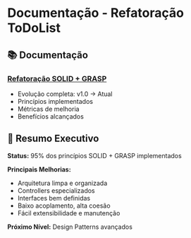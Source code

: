 # Documentação - Refatoração ToDoList

## 📚 Documentação

### [Refatoração SOLID + GRASP](REFATORACAO_SOLID_GRASP.md)
- Evolução completa: v1.0 → Atual
- Princípios implementados
- Métricas de melhoria
- Benefícios alcançados

## 🎯 Resumo Executivo

**Status:** 95% dos princípios SOLID + GRASP implementados

**Principais Melhorias:**
- Arquitetura limpa e organizada
- Controllers especializados
- Interfaces bem definidas
- Baixo acoplamento, alta coesão
- Fácil extensibilidade e manutenção

**Próximo Nível:** Design Patterns avançados